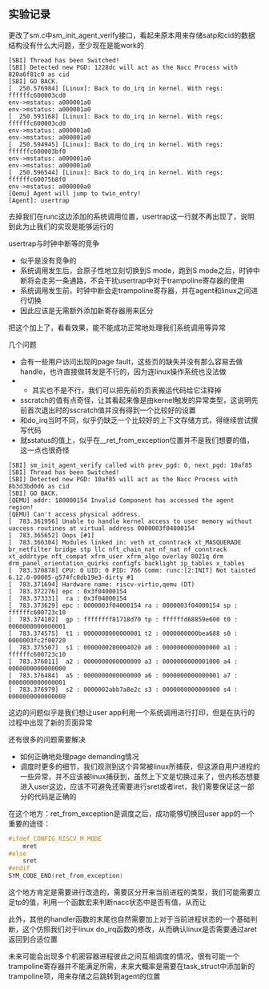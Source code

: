 ## 实验记录
更改了sm.c中sm_init_agent_verify接口，看起来原本用来存储satp和cid的数据结构没有什么大问题，至少现在是能work的
```shell
[SBI] Thread has been Switched!
[SBI] Detected new PGD: 1228dc will act as the Nacc Process with 820a6f81c0 as cid
[SBI] GO BACK.
[  250.576984] [Linux]: Back to do_irq in kernel. With regs: ffffffc600003cd0
env->mstatus: a000001a0
env->mstatus: a000001a0
[  250.593168] [Linux]: Back to do_irq in kernel. With regs: ffffffc600003cd0
env->mstatus: a000001a0
env->mstatus: a000001a0
[  250.594945] [Linux]: Back to do_irq in kernel. With regs: ffffffc600003bf0
env->mstatus: a000001a0
env->mstatus: a000001a0
[  250.596544] [Linux]: Back to do_irq in kernel. With regs: ffffffc60075b8f0
env->mstatus: a000000a0
[Qemu] Agent will jump to twin_entry!
[Agent]: usertrap
```
去掉我们在runc这边添加的系统调用位置，usertrap这一行就不再出现了，说明到此为止我们的实现是能够运行的

usertrap与时钟中断等的竞争
- 似乎是没有竞争的
- 系统调用发生后，会原子性地立刻切换到S mode，跑到S mode之后，时钟中断将会走另一条通路，不会干扰usertrap中对于trampoline寄存器的使用
- 系统调用发生前，时钟中断会走trampoline寄存器，并在agent和linux之间进行切换
- 因此应该是无需额外添加新寄存器用来区分

把这个加上了，看看效果，能不能成功正常地处理我们系统调用等异常

几个问题
- 会有一些用户访问出现的page fault，这些页的缺失并没有那么容易去做handle，也许直接做转发是不行的，因为连linux操作系统也没法做
- - 其实也不是不行，我们可以把先前的页表搬运代码给它注释掉
- sscratch的值有点奇怪，让其看起来像是由kernel触发的异常类型，这说明先前首次退出时的sscratch值并没有得到一个比较好的设置
- 和do_irq当时不同，似乎仍缺乏一个比较好的上下文存储方式，得继续尝试撰写代码
- 就sstatus的值上，似乎在__ret_from_exception位置并不是我们想要的值，这一点也很奇怪


```shell
[SBI] sm_init_agent_verify called with prev_pgd: 0, next_pgd: 10af85
[SBI] Thread has been Switched!
[SBI] Detected new PGD: 10af85 will act as the Nacc Process with 8b3d3bd0d6 as cid
[SBI] GO BACK.
[QEMU] addr: 180000154 Invalid Component has accessed the agent region!
[QEMU] Can't access physical address.
[  783.361956] Unable to handle kernel access to user memory without uaccess routines at virtual address 0000003f04000154
[  783.365652] Oops [#1]
[  783.366304] Modules linked in: veth xt_conntrack xt_MASQUERADE br_netfilter bridge stp llc nft_chain_nat nf_nat nf_conntrack xt_addrtype nft_compat xfrm_user xfrm_algo overlay 8021q drm drm_panel_orientation_quirks configfs backlight ip_tables x_tables
[  783.370878] CPU: 0 UID: 0 PID: 766 Comm: runc:[2:INIT] Not tainted 6.12.0-00005-g574fc0db19e3-dirty #1
[  783.371694] Hardware name: riscv-virtio,qemu (DT)
[  783.372276] epc : 0x3f04000154
[  783.373331]  ra : 0x3f04000154
[  783.373629] epc : 0000003f04000154 ra : 0000003f04000154 sp : ffffffc600723c10
[  783.374102]  gp : ffffffff81718d70 tp : ffffffd68859e600 t0 : 0000000000000001
[  783.374575]  t1 : 0000000000000001 t2 : 0000000000bea688 s0 : 0000003fc2f00720
[  783.375507]  s1 : 0000000200004020 a0 : 0000000000000000 a1 : ffffffc600723c10
[  783.376011]  a2 : 0000000000000000 a3 : 0000000000001000 a4 : 0000000000000000
[  783.376484]  a5 : 0000000000000000 a6 : 0000000000000001 a7 : 0000000000000001
[  783.376979]  s2 : 0000002abb7a8e2c s3 : 0000000000000000 s4 : 0000000000000008
```
这边的问题似乎是我们想让user app利用一个系统调用进行打印，但是在执行的过程中出现了新的页面异常

还有很多的问题需要解决
- 如何正确地处理page demanding情况
- 调度时更多的细节，我们观测到这个异常被linux所捕获，但这源自用户进程的一些异常，并不应该被linux捕获到，虽然上下文是切换过来了，但内核态想要进入user这边，应该不可避免还需要进行sret或者iret，我们需要保证这一部分的代码是正确的

在这个地方：ret_from_exception是调度之后，成功能够切换回user app的一个重要的途径：
```C
#ifdef CONFIG_RISCV_M_MODE
	mret
#else
	sret
#endif
SYM_CODE_END(ret_from_exception)
```
这个地方肯定是需要进行改造的，需要区分开来当前进程的类型，我们可能需要立足tp的值，利用一个函数宏来判断nacc状态中是否有值，从而让

此外，其他的handler函数的末尾也自然需要加上对于当前进程状态的一个基础判断，这个仿照我们对于linux do_irq函数的修改，从而确认linux是否需要通过aret返回到合适位置

未来可能会出现多个机密容器进程彼此之间互相调度的情况，很有可能一个trampoline寄存器并不能满足所需，未来大概率是需要在task_struct中添加新的trampoline项，用来存储之后跳转到agent的位置